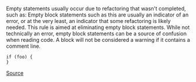 Empty statements usually occur due to refactoring that wasn't completed, such as:
Empty block statements such as this are usually an indicator of an error, or at the very least, an indicator that some refactoring is likely needed.
This rule is aimed at eliminating empty block statements. While not technically an error, empty block statements can be a source of confusion when reading code. A block will not be considered a warning if it contains a comment line.

```
if (foo) {
}

```

[Source](http://eslint.org/docs/rules/no-empty)
